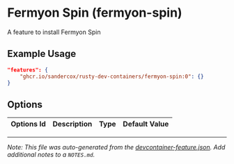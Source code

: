 
# Fermyon Spin (fermyon-spin)

A feature to install Fermyon Spin

## Example Usage

```json
"features": {
    "ghcr.io/sandercox/rusty-dev-containers/fermyon-spin:0": {}
}
```

## Options

| Options Id | Description | Type | Default Value |
|-----|-----|-----|-----|




---

_Note: This file was auto-generated from the [devcontainer-feature.json](https://github.com/sandercox/rusty-dev-containers/blob/main/src/fermyon-spin/devcontainer-feature.json).  Add additional notes to a `NOTES.md`._
